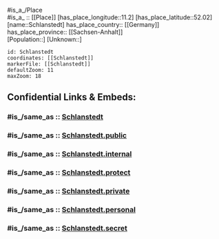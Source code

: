 ﻿---
confidential: public
isDeleted: false
location:
- 52.02
- 11.2
mapmarker: city
mapzoom:
- 7
- 12
SpocWebEntityId: 34025
tags:
- geo/City
type: City
---

#is_a_/Place  
#is_a_ :: [[Place]] 
[has_place_longitude::11.2] 
[has_place_latitude::52.02] 
[name::Schlanstedt] 
has_place_country:: [[Germany]]  
has_place_province:: [[Sachsen-Anhalt]]  
[Population::] 
[Unknown::] 


```leaflet
id: Schlanstedt
coordinates: [[Schlanstedt]] 
markerFile: [[Schlanstedt]] 
defaultZoom: 11 
maxZoom: 18
```


## Confidential Links & Embeds: 

### #is_/same_as :: [Schlanstedt](/_Standards/Earth/Continent/Europe/Europe~Central/Germany/Germany~East/Sachsen-Anhalt/counties~SA/Börde/cities~Börde/Oschersleben~Bode/City/Schlanstedt.md) 

### #is_/same_as :: [Schlanstedt.public](/_public/Earth/Continent/Europe/Europe~Central/Germany/Germany~East/Sachsen-Anhalt/counties~SA/Börde/cities~Börde/Oschersleben~Bode/City/Schlanstedt.public.md) 

### #is_/same_as :: [Schlanstedt.internal](/_internal/Earth/Continent/Europe/Europe~Central/Germany/Germany~East/Sachsen-Anhalt/counties~SA/Börde/cities~Börde/Oschersleben~Bode/City/Schlanstedt.internal.md) 

### #is_/same_as :: [Schlanstedt.protect](/_protect/Earth/Continent/Europe/Europe~Central/Germany/Germany~East/Sachsen-Anhalt/counties~SA/Börde/cities~Börde/Oschersleben~Bode/City/Schlanstedt.protect.md) 

### #is_/same_as :: [Schlanstedt.private](/_private/Earth/Continent/Europe/Europe~Central/Germany/Germany~East/Sachsen-Anhalt/counties~SA/Börde/cities~Börde/Oschersleben~Bode/City/Schlanstedt.private.md) 

### #is_/same_as :: [Schlanstedt.personal](/_personal/Earth/Continent/Europe/Europe~Central/Germany/Germany~East/Sachsen-Anhalt/counties~SA/Börde/cities~Börde/Oschersleben~Bode/City/Schlanstedt.personal.md) 

### #is_/same_as :: [Schlanstedt.secret](/_secret/Earth/Continent/Europe/Europe~Central/Germany/Germany~East/Sachsen-Anhalt/counties~SA/Börde/cities~Börde/Oschersleben~Bode/City/Schlanstedt.secret.md)


